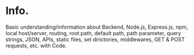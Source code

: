 # Info.
Basic understanding/information about Backend, Node.js, Express.js, npm, local host/server, routing, root path, default path, path parameter, query strings, JSON, APIs, static files, set dirictories, middlewares, GET & POST requests, etc. with Code.